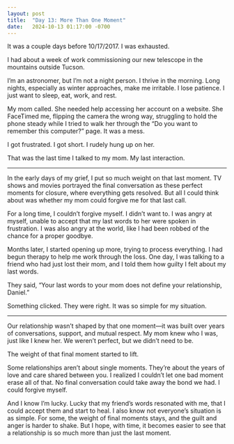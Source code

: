 ```yaml
---
layout: post
title:  "Day 13: More Than One Moment"
date:   2024-10-13 01:17:00 -0700
---
```


It was a couple days before 10/17/2017. I was exhausted.

I had about a week of work commissioning our new telescope in the mountains outside Tucson.

I’m an astronomer, but I’m not a night person. I thrive in the morning. Long nights, especially as winter approaches, make me irritable. I lose patience. I just want to sleep, eat, work, and rest.

My mom called. She needed help accessing her account on a website. She FaceTimed me, flipping the camera the wrong way, struggling to hold the phone steady while I tried to walk her through the “Do you want to remember this computer?” page. It was a mess.

I got frustrated. I got short. I rudely hung up on her.

That was the last time I talked to my mom. My last interaction.

---

In the early days of my grief, I put so much weight on that last moment. TV shows and movies portrayed the final conversation as these perfect moments for closure, where everything gets resolved. But all I could think about was whether my mom could forgive me for that last call.

For a long time, I couldn’t forgive myself. I didn’t want to. I was angry at myself, unable to accept that my last words to her were spoken in frustration. I was also angry at the world, like I had been robbed of the chance for a proper goodbye.

Months later, I started opening up more, trying to process everything. I had begun therapy to help me work through the loss. One day, I was talking to a friend who had just lost their mom, and I told them how guilty I felt about my last words.

They said, “Your last words to your mom does not define your relationship, Daniel.”

Something clicked. They were right. It was so simple for my situation.

---

Our relationship wasn’t shaped by that one moment—it was built over years of conversations, support, and mutual respect. My mom knew who I was, just like I knew her. We weren’t perfect, but we didn’t need to be.

The weight of that final moment started to lift.

Some relationships aren’t about single moments. They’re about the years of love and care shared between you. I realized I couldn’t let one bad moment erase all of that. No final conversation could take away the bond we had. I could forgive myself.

And I know I’m lucky. Lucky that my friend’s words resonated with me, that I could accept them and start to heal.  I also know not everyone’s situation is as simple. For some, the weight of final moments stays, and the guilt and anger is harder to shake. But I hope, with time, it becomes easier to see that a relationship is so much more than just the last moment.